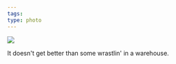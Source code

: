 ```yaml
---
tags: 
type: photo
---
```

<img src="http://24.media.tumblr.com/fe6cf87da372e0c3a95c61442ff16297/tumblr_mzkx5dnAva1rdkc0do1_1280.jpg" />

It doesn't get better than some wrastlin' in a warehouse.
